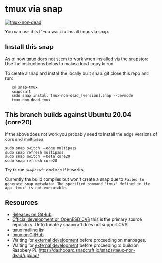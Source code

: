 # tmux via snap

[![tmux-non-dead](https://snapcraft.io//tmux-non-dead/badge.svg)](https://snapcraft.io/tmux-non-dead)

You can use this if you want to install tmux via snap.

## Install this snap

As of now tmux does not seem to work when installed via the snapstore.
Use the instructions below to make a local copy to run.

To create a snap and install the locally built snap: git clone this repo and run:

```shell
   cd snap-tmux
   snapcraft
   sudo snap install tmux-non-dead_[version].snap --devmode
   tmux-non-dead.tmux
```

## This branch builds against Ubuntu 20.04 (core20)

If the above does not work you probably need to install the edge versions of core and multipass.

```shell
sudo snap switch --edge multipass
sudo snap refresh multipass
sudo snap switch --beta core20
sudo snap refresh core20
```

Try to run `snapcraft` and see if it works.

Currently the build compiles but won't create a snap due to `Failed to generate snap metadata: The specified command 'tmux' defined in the app 'tmux' is not executable.`

## Resources

* [Releases on GitHub](https://github.com/tmux/tmux/releases)  
* [Official development on OpenBSD CVS](https://cvsweb.openbsd.org/cgi-bin/cvsweb/src/usr.bin/tmux/) this is the primary source repository. Unfortunately snapcraft does not support CVS.  
* [tmux mailing list](tmux-users@googlegroups.com)  
* [tmux on GitHub](https://github.com/tmux/tmux/wiki)
* Waiting for [external development](https://forum.snapcraft.io/t/support-for-man-pages/2299) before proceeding on manpages.
* Waiting for [external development](https://github.com/canonical/multipass/issues/1376) before proceeding to build on Raspbery Pi.
https://dashboard.snapcraft.io/snaps/tmux-non-dead/upload/
